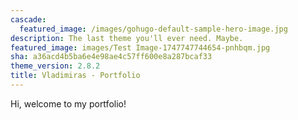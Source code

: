 ```yaml
---
cascade:
  featured_image: /images/gohugo-default-sample-hero-image.jpg
description: The last theme you'll ever need. Maybe.
featured_image: images/Test Image-1747747744654-pnhbqm.jpg
sha: a36acd4b5ba6e4e98ae4c57ff600e8a287bcaf33
theme_version: 2.8.2
title: Vladimiras - Portfolio
---
```

Hi, welcome to my portfolio!
